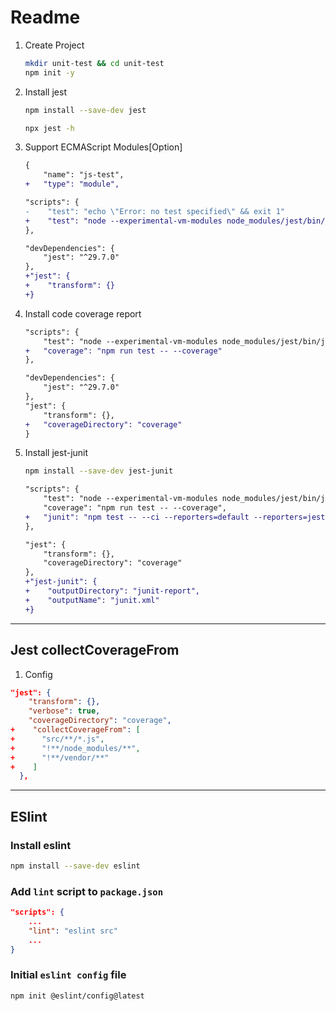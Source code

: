 # Readme

1. Create Project

   ```sh
   mkdir unit-test && cd unit-test
   npm init -y
   ```

2. Install jest

   ```sh
   npm install --save-dev jest
   ```

   ```sh
   npx jest -h
   ```

3. Support ECMAScript Modules[Option]

   ```diff
   {
       "name": "js-test",
   +   "type": "module",
   ```

   ```diff
   "scripts": {
   -    "test": "echo \"Error: no test specified\" && exit 1"
   +    "test": "node --experimental-vm-modules node_modules/jest/bin/jest.js"
   },
   ```

   ```diff
   "devDependencies": {
       "jest": "^29.7.0"
   },
   +"jest": {
   +    "transform": {}
   +}
   ```

4. Install code coverage report

   ```diff
   "scripts": {
       "test": "node --experimental-vm-modules node_modules/jest/bin/jest.js",
   +   "coverage": "npm run test -- --coverage"
   },
   ```

   ```diff
   "devDependencies": {
       "jest": "^29.7.0"
   },
   "jest": {
       "transform": {},
   +   "coverageDirectory": "coverage"
   }
   ```

5. Install jest-junit

   ```sh
   npm install --save-dev jest-junit
   ```

   ```diff
   "scripts": {
       "test": "node --experimental-vm-modules node_modules/jest/bin/jest.js",
       "coverage": "npm run test -- --coverage",
   +   "junit": "npm test -- --ci --reporters=default --reporters=jest-junit"
   },
   ```

   ```diff
   "jest": {
       "transform": {},
       "coverageDirectory": "coverage"
   },
   +"jest-junit": {
   +    "outputDirectory": "junit-report",
   +    "outputName": "junit.xml"
   +}
   ```

---

## Jest collectCoverageFrom

1. Config

```json
"jest": {
    "transform": {},
    "verbose": true,
    "coverageDirectory": "coverage",
+    "collectCoverageFrom": [
+      "src/**/*.js",
+      "!**/node_modules/**",
+      "!**/vendor/**"
+    ]
  },
```

---

## ESlint

### Install eslint

```sh
npm install --save-dev eslint
```

### Add `lint` script to `package.json`

```json
"scripts": {
    ...
    "lint": "eslint src"
    ...
}
```

### Initial `eslint config` file

```sh
npm init @eslint/config@latest
```
